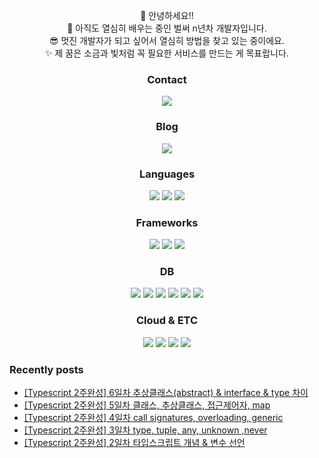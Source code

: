 <p align="center">
👋 안녕하세요!! <br>
🌱 아직도 열심히 배우는 중인 벌써 n년차 개발자입니다.  <br>
😎 멋진 개발자가 되고 싶어서 열심히 방법을 찾고 있는 중이에요.  <br>
✨ 제 꿈은 소금과 빛처럼 꼭 필요한 서비스를 만드는 게 목표랍니다.  <br>
</p>


<!--
**yunjigo92/yunjigo92** is a ✨ _special_ ✨ repository because its `README.md` (this file) appears on your GitHub profile.

Here are some ideas to get you started:

- 🔭 I’m currently working on ...
- 🌱 I’m currently learning ...
- 👯 I’m looking to collaborate on ...
- 🤔 I’m looking for help with ...
- 💬 Ask me about ...
- 📫 How to reach me: ...
- 😄 Pronouns: ...
- ⚡ Fun fact: ...
-->
<h3 align="center">Contact</h3>
<p align="center">
 <a href="mailto:yunjigo92@gmail.com" target="_blank">
    <img src="https://img.shields.io/badge/yunjigo92@gmail.com-EA4335?style=flat-square&logo=Gmail&logoColor=white"/></a>
</p>
 
 
<h3 align="center">Blog</h3>
<p align="center">
 <a href="https://goyunji.tistory.com/" target="_blank">
    <img src="https://img.shields.io/badge/Tech_Blog-000000?style=flat-square&logo=Tistory&logoColor=white"/></a>
</p>


<h3 align="center">Languages</h3>
<p align="center">
  <img src="https://img.shields.io/badge/Java-007396?style=flat-square&logo=Java&logoColor=white"/>
  <img src="https://img.shields.io/badge/Go-00ADD8?style=flat-square&logo=Go&logoColor=white"/>
  <img src="https://img.shields.io/badge/TypeScript-3178C6?style=flat-square&logo=TypeScript&logoColor=white"/>
<br>
</p>

<h3 align="center">Frameworks</h3>
<p align="center">
  <img src="https://img.shields.io/badge/Spring-6DB33F?style=flat-square&logo=Spring&logoColor=white"/>
  <img src="https://img.shields.io/badge/Spring_Boot-6DB33F?style=flat-square&logo=SpringBoot&logoColor=white"/>
  <img src="https://img.shields.io/badge/NestJS-E0234E?style=flat-square&logo=NestJS&logoColor=white"/>
</p>

<h3 align="center">DB</h3>
<p align="center">
  <img src="https://img.shields.io/badge/My_SQL-4479A1?style=flat-square&logo=MySQL&logoColor=white"/>
  <img src="https://img.shields.io/badge/SQLite-003B57?style=flat-square&logo=SQLite&logoColor=white"/>
  <img src="https://img.shields.io/badge/Oracle-F80000?style=flat-square&logo=Oracle&logoColor=white"/>
<img src="https://img.shields.io/badge/MongoDB-47A248?style=flat-square&logo=MongoDB&logoColor=white"/>
  <img src="https://img.shields.io/badge/Apache_Cassandra-1287B1?style=flat-square&logo=ApacheCassandra&logoColor=white"/>
  <img src="https://img.shields.io/badge/Redis-DC382D?style=flat-square&logo=Redis&logoColor=white"/>
</p>


<h3 align="center">Cloud & ETC</h3>
<p align="center">
  <img src="https://img.shields.io/badge/Kubernetes-326CE5?style=flat-square&logo=Kubernetes&logoColor=white"/>
  <img src="https://img.shields.io/badge/Docker-2496ED?style=flat-square&logo=Docker&logoColor=white"/>
  <img src="https://img.shields.io/badge/Apache_Kafka-231F20?style=flat-square&logo=ApacheKafka&logoColor=white"/>
  <img src="https://img.shields.io/badge/Elasticsearch-005571?style=flat-square&logo=Elasticsearch&logoColor=white"/>
</p>


### Recently posts
<!-- BLOG-POST-LIST:START -->
- [[Typescript 2주완성] 6일차 추상클래스&lpar;abstract&rpar; &amp; interface &amp; type 차이](https://goyunji.tistory.com/170)
- [[Typescript 2주완성] 5일차 클래스, 추상클래스, 접근제어자, map](https://goyunji.tistory.com/169)
- [[Typescript 2주완성] 4일차 call signatures, overloading, generic](https://goyunji.tistory.com/168)
- [[Typescript 2주완성] 3일차 type, tuple, any, unknown ,never](https://goyunji.tistory.com/166)
- [[Typescript 2주완성] 2일차 타입스크립트 개념 &amp; 변수 선언](https://goyunji.tistory.com/165)
<!-- BLOG-POST-LIST:END -->
